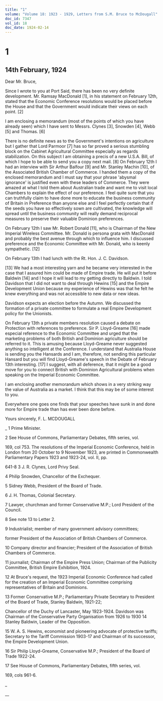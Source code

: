 ```yaml
---
title: "1"
volume: "Volume 18: 1923 - 1929, Letters from S.M. Bruce to McDougall"
doc_id: 7347
vol_id: 18
doc_date: 1924-02-14
---
```


# 1

## 14th February, 1924

Dear Mr. Bruce,

Since I wrote to you at Port Said, there has been no very definite development. Mr. Ramsay MacDonald [1], in his statement on February 12th, stated that the Economic Conference resolutions would be placed before the House and that the Government would indicate their views on each point. [2]

I am enclosing a memorandum (most of the points of which you have already seen) which I have sent to Messrs. Clynes [3], Snowden [4], Webb [5] and Thomas. [6]

There is no definite news as to the Government's intentions on agriculture but I gather that Lord Parmoor [7] has so far proved a serious stumbling block on the Cabinet Agricultural Committee especially as regards stabilization. On this subject I am obtaining a precis of a new U.S.A. Bill, of which I hope to be able to send you a copy next mail. [8] On February 12th I had an interview with Sir Arthur Balfour [9] and Mr. Stanley Machin [10], of the Associated British Chamber of Commerce. I handed them a copy of the enclosed memorandum and I must say that your phrase 'abysmal ignorance' is justified even with these leaders of Commerce. They were amazed at what I told them about Australian trade and want me to visit local Chambers to explain the effect of our preference. I feel quite sure that you can truthfully claim to have done more to educate the business community of Britain in Preference than anyone else and I feel perfectly certain that if the seeds you have so effectively sown are cultivated, the knowledge will spread until the business community will really demand reciprocal measures to preserve their valuable Dominion preferences.

On February 12th I saw Mr. Robert Donald [11], who is Chairman of the New Imperial Wireless Committee. Mr. Donald is persona grata with MacDonald and probably the best avenue through which to influence him. I discussed preference and the Economic Committee with Mr. Donald, who is keenly sympathetic. [12]

On February 13th I had lunch with the Rt. Hon. J. C. Davidson.

[13] We had a most interesting yarn and he became very interested in the case that I assured him could be made of Empire trade. He will put it before Baldwin [14] and I hope it will lead to my getting directly to Baldwin. I told Davidson that I did not want to deal through Hewins [15] and the Empire Development Union because my experience of Hewins was that he felt he knew everything and was not accessible to new data or new ideas.

Davidson expects an election before the Autumn. We discussed the formation of a private committee to formulate a real Empire Development policy for the Unionists.

On February 13th a private members resolution caused a debate on Protection with references to preference. Sir P. Lloyd-Greame [16] made especial reference to the Economic Committee and urged that the marketing problems of both British and Dominion agriculture should be referred to it. This is amusing because Lloyd-Greame never suggested anything so intelligent at the Conference. I understand that Australia House is sending you the Hansards and I am, therefore, not sending this particular Hansard but you will find Lloyd-Greame's speech in the Debate of February 13th interesting. [17] I suggest, with all deference, that it might be a good move for you to connect British with Dominion Agricultural problems when speaking on the Imperial Economic Committee.

I am enclosing another memorandum which shows in a very striking way the value of Australia as a market. I think that this may be of some interest to you.

Everywhere one goes one finds that your speeches have sunk in and done more for Empire trade than has ever been done before.

Yours sincerely, F. L. MCDOUGALL 

_ 1 Prime Minister.

2 See House of Commons, Parliamentary Debates, fifth series, vol.

169, col 753. The resolutions of the Imperial Economic Conference, held in London from 20 October to 9 November 1923, are printed in Commonwealth Parliamentary Papers 1923 and 1923-24, vol. II, pp.

641-8 3 J. R. Clynes, Lord Privy Seal.

4 Philip Snowden, Chancellor of the Exchequer.

5 Sidney Webb, President of the Board of Trade.

6 J. H. Thomas, Colonial Secretary.

7 Lawyer, churchman and former Conservative M.P.; Lord President of the Council.

8 See note 13 to Letter 2.

9 Industrialist; member of many government advisory committees;

former President of the Association of British Chambers of Commerce.

10 Company director and financier; President of the Association of British Chambers of Commerce.

11 journalist; Chairman of the Empire Press Union; Chairman of the Publicity Committee, British Empire Exhibition, 1924.

12 At Bruce's request, the 1923 Imperial Economic Conference had called for the creation of an Imperial Economic Committee comprising representatives of Britain and Dominions.

13 Former Conservative M.P.; Parliamentary Private Secretary to President of the Board of Trade, Stanley Baldwin, 1921-22;

Chancellor of the Duchy of Lancaster, May 1923-1924. Davidson was Chairman of the Conservative Party Organisation from 1926 to 1930 14 Stanley Baldwin, Leader of the Opposition.

15 W. A. S. Hewins, economist and pioneering advocate of protective tariffs; Secretary to the Tariff Commission 1903-17 and Chairman of its successor, the Empire Development Union.

16 Sir Philip Lloyd-Greame, Conservative M.P.; President of the Board of Trade 1922-24.

17 See House of Commons, Parliamentary Debates, fifth series, vol.

169, cols 961-6.

_

__
